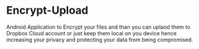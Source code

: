 # Encrypt-Upload
Android Application to Encrypt your files and than you can uplaod them to Dropbox Cloud account or just keep them local on you device hence increasing your privacy and protecting your data from being compromised.
